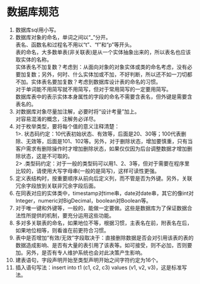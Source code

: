 # 数据库规范
1. 数据库sql用小写。
2. 数据库对象的命名，单词之间以“_”分开。  
表名、函数名和过程名不用以“t”、“f”和“p”等开头。  
表的命名，大多数单表(非关联表)是从一个实体抽象出来的，所以表名也应该取实体的名称。  
实体表名不加复数？考虑到：从面向对象的对象实体或类的命名考虑，没有必要加复数；另外，何时、什么实体加或不加，不好判断，所以还不如一刀切都不加。实体表名要加复数？考虑到数据库设计表的命名的习惯。  
对于单词能不用简写就不用简写，但对于常用简写的一定要用简写。  
数据库表中的表示实体本身属性的字段的命名不需要含表名，但外键是需要含表名的。  
3. 对数据库对象尽量加注解，必要时将“设计考量”加上。  
对容易混淆的概念，注解务必详尽。
4. 对于枚举类型，要将每个值的意义注释清楚：  
1>. 状态码约定：10代表初始状态、有效等，后面是20、30等；100代表删除、无效等，后面是101、102等。另外，对于删除状态，增加要慎重，只有当客户需求有删除操作时才增加删除状态，如果仅仅因为后台调整数据才增加删除状态，这是不可取的。  
2> .类型码约定：对于一般的类型码可以用1、2、3等，但对于需要在程序里比较的，请使用大写字母串(一般的是简写)，这样可读性更强。
5. 定义表结构时，按重要顺序从前向后定义列，而不管是否为外键。另外，关联冗余字段放到关联非冗余字段后面。
6. 在同表对应的实体类中，timestamp对time串，date对date串，其它的像int对Integer，numeric对BigDecimal，boolean对Boolean等。
7. 对于唯一键和外键等，一般的，能做一定要做。这些是数据库为了保证数据合法性所提供的机制，要充分运用这些功能。
8. 多对多关联表的命名，如果地位不等，根据习惯，主表名在前，附表名在后，如果地位相等，则看谁在前更符合习惯。
9. 表中是否增加“有效/无效”字段取决于：直接删除数据是否会对引用该表的表的数据造成影响、是否有大量的表引用了该表等。如可接受，则不必加，否则要加。另外，是否有专人维护系统也会对此决策产生影响。
10. 建表语句，字段声明开始至类型声明开始之间字符约定为16个。
11. 插入语句写法：insert into t1 (c1, c2, c3) values (v1, v2, v3)，这是标准写法。